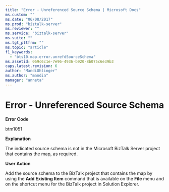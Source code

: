 ```yaml
---
title: "Error - Unreferenced Source Schema | Microsoft Docs"
ms.custom: ""
ms.date: "06/08/2017"
ms.prod: "biztalk-server"
ms.reviewer: ""
ms.service: "biztalk-server"
ms.suite: ""
ms.tgt_pltfrm: ""
ms.topic: "article"
f1_keywords: 
  - "bts10.map.error.unrefdSourceSchema"
ms.assetid: 069c6c1e-7e96-4936-b920-8b075c6e39b3
caps.latest.revision: 6
author: "MandiOhlinger"
ms.author: "mandia"
manager: "anneta"
---
```

# Error - Unreferenced Source Schema
**Error Code**  
  
 btm1051  
  
 **Explanation**  
  
 The indicated source schema is not in the Microsoft BizTalk Server project that contains the map, as required.  
  
 **User Action**  
  
 Add the source schema to the BizTalk project that contains the map by using the **Add Existing Item** command that is available on the **File** menu and on the shortcut menu for the BizTalk project in Solution Explorer.